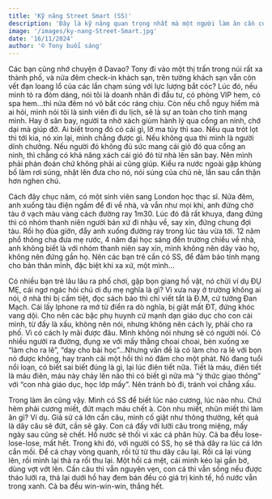 ```yaml
---
title: 'Kỹ năng Street Smart (SS)'
description: 'Đây là kỹ năng quan trọng nhất mà một người làm ăn cần có.'
image: '/images/ky-nang-Street-Smart.jpg'
date: '16/11/2024'
author: '© Tony buổi sáng'
---
```


Các bạn cũng nhớ chuyện ở Davao? Tony đi vào một thị trấn trong núi rất xa thành phố, và nửa đêm check-in khách sạn, trên tường khách sạn vẫn còn vết đạn loang lổ của các lần chạm súng với lực lượng bắt cóc? Lúc đó, nếu mình tỏ ra đỏm dáng, nói tôi là doanh nhân đi đầu tư, có phòng VIP hem, có spa hem…thì nửa đêm nó vô bắt cóc ráng chịu. Còn nếu chỗ nguy hiểm mà ai hỏi, mình nói tôi là sinh viên đi du lịch, sẽ là sự an toàn cho tính mạng mình. Hay ở sân bay, người ta nhờ xách giùm hành lý qua cổng an ninh, chớ dại mà giúp đỡ. Ai biết trong đó có cái gì, lỡ ma túy thì sao. Nếu qua trót lọt thì tới kia, nó xin lại, mình chẳng được gì. Nếu không qua thì mình là người dính chưởng. Nếu người đó không đủ sức mang cái giỏ đó qua cổng an ninh, thì chẳng có khả năng xách cái giỏ đó từ nhà lên sân bay. Nên mình phải phán đoán chứ không phải ai cũng giúp. Kiểu ra nước ngoài gặp khủng bố làm rơi súng, nhặt lên đưa cho nó, nói súng của chú nè, lần sau cẩn thận hơn nghen chú.

Cách đây chục năm, có một sinh viên sang London học thạc sĩ. Nửa đêm, anh xuống tàu điện ngầm để đi về nhà, và vẫn như mọi khi, anh đứng chờ tàu ở vạch màu vàng cách đường ray 1m30. Lúc đó đã rất khuya, đang đứng thì có nhóm thanh niên người bản xứ đi nhậu về, say xỉn, đứng chung đợi tàu. Rồi họ đùa giỡn, đẩy anh xuống đường ray trong lúc tàu vừa tới. 12 năm phổ thông cha đưa mẹ rước, 4 năm đại học sáng đến trường chiều về nhà, anh không biết là với nhóm thanh niên say xỉn, mình không nên dây vào họ, không nên đứng gần họ. Nên các bạn trẻ cần có SS, để đảm bảo tính mạng cho bản thân mình, đặc biệt khi xa xứ, một mình…

Có nhiều bạn trẻ lâu lâu ra phố chơi, gặp bọn giang hồ vặt, nó chửi ví dụ ĐỤ MẸ, cái ngơ ngác hỏi chú ơi đụ mẹ nghĩa là gì? Vì xưa nay ở trường không ai nói, ở nhà thì bị cấm tiệt, đọc sách báo thì chỉ viết tắt là Đ.M, cứ tưởng Đan Mạch. Cái lấy Iphone ra mở từ điển ra dò nghĩa, bị giật mất ĐT, đứng khóc vang dội. Cho nên các bậc phụ huynh cứ mạnh dạn giáo dục cho con cái mình, từ đấy là xấu, không nên nói, nhưng không nên cách ly, phải cho ra phố. Vì có cách ly mãi được đâu. Mình không nói nhưng sẽ có người nói. Có nhiều người ra đường, đụng xe với mấy thằng choai choai, bèn xuống xe “làm cho ra lẽ”, “dạy cho bài học”…Nhưng vấn đề là có làm cho ra lẽ với bọn nó được không, hay tranh cãi một hồi thì nó đâm cho một phát. Nó đang tuổi nổi loạn, có biết sai biết đúng là gì, lại lúc điên tiết nữa. Tiết là máu, điên tiết là máu điên, máu này chảy lên não thì có biết gì nữa mà “ý thức giao thông” với “con nhà giáo dục, học lớp mấy”. Nên tránh bỏ đi, tránh voi chẳng xấu.

Trong làm ăn cũng vậy. Mình có SS để biết lúc nào cương, lúc nào nhu. Chứ hẻm phải cương miết, đứt mạch máu chết à. Còn nhu miết, nhũn miết thì làm ăn gì? Ví dụ. Giả sử cá lớn cắn câu, mình cố giật như thông thường, kết quả là dây câu sẽ đứt, cần sẽ gãy. Con cá đấy với lưỡi câu trong miệng, mấy ngày sau cũng sẽ chết. Hồ nước sẽ thối vì xác cá phân hủy. Cả ba đều lose-lose-lose, mất hết. Trong khi đó, với người có SS, họ sẽ thả dây ra lúc cá lớn cắn mồi. Để cá chạy vòng quanh, rồi từ từ thu dây câu lại. Rồi cá lại vùng lên, rồi mình lại thả ra rồi thu lại. Một hồi cá mệt, cái mình kéo lại gần bờ, dùng vợt vớt lên. Cần câu thì vẫn nguyên vẹn, con cá thì vẫn sống nếu được tháo lưỡi ra, thả lại dưới hồ hay đem bán đều có giá trị kinh tế, hồ nước vẫn trong xanh. Cả ba đều win-win-win, thắng hết.
